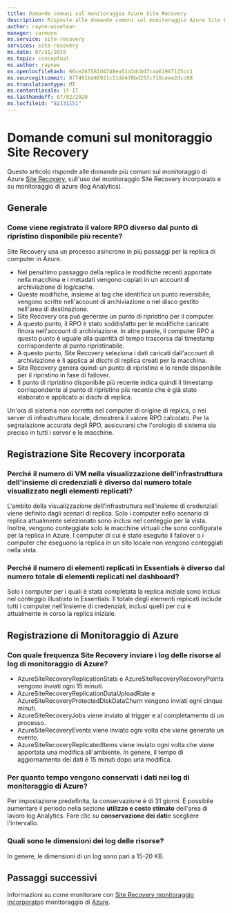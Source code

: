 ```yaml
---
title: Domande comuni sul monitoraggio Azure Site Recovery
description: Risposte alle domande comuni sul monitoraggio Azure Site Recovery, usando il monitoraggio incorporato e monitoraggio di Azure (Log Analytics)
author: rayne-wiselman
manager: carmonm
ms.service: site-recovery
services: site-recovery
ms.date: 07/31/2019
ms.topic: conceptual
ms.author: raynew
ms.openlocfilehash: 66ce267581d4748ea51a3dcbd7caa61907115cc1
ms.sourcegitcommit: 877491bd46921c11dd478bd25fc718ceee2dcc08
ms.translationtype: MT
ms.contentlocale: it-IT
ms.lasthandoff: 07/02/2020
ms.locfileid: "82131151"
---
```

# <a name="common-questions-about-site-recovery-monitoring"></a>Domande comuni sul monitoraggio Site Recovery

Questo articolo risponde alle domande più comuni sul monitoraggio di Azure [Site Recovery](site-recovery-overview.md), sull'uso del monitoraggio Site Recovery incorporato e su monitoraggio di azure (log Analytics).

## <a name="general"></a>Generale

### <a name="how-is-the-rpo-value-logged-different-from-the-latest-available-recovery-point"></a>Come viene registrato il valore RPO diverso dal punto di ripristino disponibile più recente?

Site Recovery usa un processo asincrono in più passaggi per la replica di computer in Azure.

- Nel penultimo passaggio della replica le modifiche recenti apportate nella macchina e i metadati vengono copiati in un account di archiviazione di log/cache.
- Queste modifiche, insieme al tag che identifica un punto reversibile, vengono scritte nell'account di archiviazione o nel disco gestito nell'area di destinazione.
- Site Recovery ora può generare un punto di ripristino per il computer.
- A questo punto, il RPO è stato soddisfatto per le modifiche caricate finora nell'account di archiviazione. In altre parole, il computer RPO a questo punto è uguale alla quantità di tempo trascorsa dal timestamp corrispondente al punto ripristinabile.
- A questo punto, Site Recovery seleziona i dati caricati dall'account di archiviazione e li applica ai dischi di replica creati per la macchina.
- Site Recovery genera quindi un punto di ripristino e lo rende disponibile per il ripristino in fase di failover.
- Il punto di ripristino disponibile più recente indica quindi il timestamp corrispondente al punto di ripristino più recente che è già stato elaborato e applicato ai dischi di replica.


Un'ora di sistema non corretta nel computer di origine di replica, o nei server di infrastruttura locale, dimostrerà il valore RPO calcolato. Per la segnalazione accurata degli RPO, assicurarsi che l'orologio di sistema sia preciso in tutti i server e le macchine.



## <a name="inbuilt-site-recovery-logging"></a>Registrazione Site Recovery incorporata


### <a name="why-is-the-vm-count-in-the-vault-infrastructure-view-different-from-the-total-count-shown-in-replicated-items"></a>Perché il numero di VM nella visualizzazione dell'infrastruttura dell'insieme di credenziali è diverso dal numero totale visualizzato negli elementi replicati?

L'ambito della visualizzazione dell'infrastruttura nell'insieme di credenziali viene definito dagli scenari di replica. Solo i computer nello scenario di replica attualmente selezionato sono inclusi nel conteggio per la vista. Inoltre, vengono conteggiate solo le macchine virtuali che sono configurate per la replica in Azure. I computer di cui è stato eseguito il failover o i computer che eseguono la replica in un sito locale non vengono conteggiati nella vista.

### <a name="why-is-the-count-of-replicated-items-in-essentials-different-from-the-total-count-of-replicated-items-on-the-dashboard"></a>Perché il numero di elementi replicati in Essentials è diverso dal numero totale di elementi replicati nel dashboard?

Solo i computer per i quali è stata completata la replica iniziale sono inclusi nel conteggio illustrato in Essentials. Il totale degli elementi replicati include tutti i computer nell'insieme di credenziali, inclusi quelli per cui è attualmente in corso la replica iniziale.

## <a name="azure-monitor-logging"></a>Registrazione di Monitoraggio di Azure


### <a name="how-often-does-site-recovery-send-resource-logs-to-azure-monitor-log"></a>Con quale frequenza Site Recovery inviare i log delle risorse al log di monitoraggio di Azure? 

- AzureSiteRecoveryReplicationStats e AzureSiteRecoveryRecoveryPoints vengono inviati ogni 15 minuti.  
- AzureSiteRecoveryReplicationDataUploadRate e AzureSiteRecoveryProtectedDiskDataChurn vengono inviati ogni cinque minuti. 
- AzureSiteRecoveryJobs viene inviato al trigger e al completamento di un processo.
- AzureSiteRecoveryEvents viene inviato ogni volta che viene generato un evento. 
- AzureSiteRecoveryReplicatedItems viene inviato ogni volta che viene apportata una modifica all'ambiente. In genere, il tempo di aggiornamento dei dati è 15 minuti dopo una modifica. 

### <a name="how-long-is-data-kept-in-azure-monitor-logs"></a>Per quanto tempo vengono conservati i dati nei log di monitoraggio di Azure? 

Per impostazione predefinita, la conservazione è di 31 giorni. È possibile aumentare il periodo nella sezione **utilizzo e costo stimato** dell'area di lavoro log Analytics. Fare clic su **conservazione dei dati**e scegliere l'intervallo.

### <a name="whats-the-size-of-the-resource-logs"></a>Quali sono le dimensioni dei log delle risorse? 

In genere, le dimensioni di un log sono pari a 15-20 KB. 


## <a name="next-steps"></a>Passaggi successivi

Informazioni su come monitorare con [Site Recovery monitoraggio incorporato](site-recovery-monitor-and-troubleshoot.md)o monitoraggio di [Azure](monitor-log-analytics.md).


